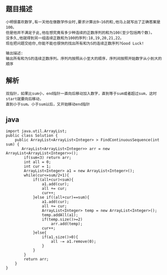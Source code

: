 ## 题目描述

    小明很喜欢数学,有一天他在做数学作业时,要求计算出9~16的和,他马上就写出了正确答案是100。
    但是他并不满足于此,他在想究竟有多少种连续的正数序列的和为100(至少包括两个数)。
    没多久,他就得到另一组连续正数和为100的序列:18,19,20,21,22。
    现在把问题交给你,你能不能也很快的找出所有和为S的连续正数序列?Good Luck!
    
    输出描述:
    输出所有和为S的连续正数序列。序列内按照从小至大的顺序，序列间按照开始数字从小到大的顺序

## 解析

    双指针，如果比sum小，end指针一直向后移动加入数字，直到等于sum或者超过sum，这时start就要向后移动，
    直到小于sum。小于sum以后，又开始移动end指针
    
## java

    import java.util.ArrayList;  
    public class Solution {  
        public ArrayList<ArrayList<Integer> > FindContinuousSequence(int sum) {  
           ArrayList<ArrayList<Integer>> arr = new ArrayList<ArrayList<Integer>>();  
            if(sum<3) return arr;  
            int all = 0;  
            int cur = 1;  
            ArrayList<Integer> a1 = new ArrayList<Integer>();  
            while(cur<=sum/2+1){  
                if((all+cur)<sum){  
                    a1.add(cur);  
                    all += cur;  
                    cur++;                
                }else if((all+cur)==sum){                 
                    a1.add(cur);  
                    all += cur;  
                    ArrayList<Integer> temp = new ArrayList<Integer>();  
                    temp.addAll(a1);  
                    if(temp.size()>=2)  
                        arr.add(temp);  
                    cur++;  
                }else{  
                    if(a1.size()>0){                   
                        all -= a1.remove(0);      
                    }  
                }         
            }                     
            return arr;  
        }  
    }  
